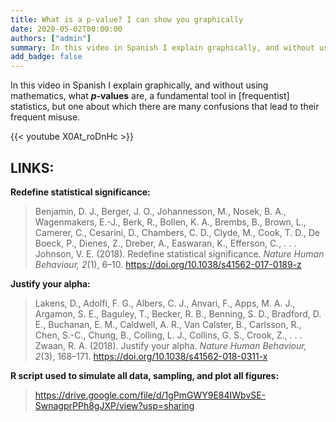 ```yaml
---
title: What is a p-value? I can show you graphically
date: 2020-05-02T00:00:00
authors: ["admin"]
summary: In this video in Spanish I explain graphically, and without using mathematics, what ***p*-values** are.
add_badge: false
---
```


In this video in Spanish I explain graphically, and without using mathematics, what ***p*-values** are, a fundamental tool in [frequentist] statistics, but one about which there are many confusions that lead to their frequent misuse.

{{< youtube X0At_roDnHc >}}

## LINKS:

**Redefine statistical significance:**
> Benjamin, D. J., Berger, J. O., Johannesson, M., Nosek, B. A., Wagenmakers, E.-J., Berk, R., Bollen, K. A., Brembs, B., Brown, L., Camerer, C., Cesarini, D., Chambers, C. D., Clyde, M., Cook, T. D., De Boeck, P., Dienes, Z., Dreber, A., Easwaran, K., Efferson, C., . . . Johnson, V. E. (2018). Redefine statistical significance. *Nature Human Behaviour, 2*(1), 6–10. https://doi.org/10.1038/s41562-017-0189-z 

**Justify your alpha:**
> Lakens, D., Adolfi, F. G., Albers, C. J., Anvari, F., Apps, M. A. J., Argamon, S. E., Baguley, T., Becker, R. B.,
Benning, S. D., Bradford, D. E., Buchanan, E. M., Caldwell, A. R., Van Calster, B., Carlsson, R., Chen, S.-C., Chung, B., Colling, L. J., Collins, G. S., Crook, Z., . . . Zwaan, R. A. (2018). Justify your alpha. *Nature Human Behaviour, 2*(3), 168–171. https://doi.org/10.1038/s41562-018-0311-x

**R script used to simulate all data, sampling, and plot all figures:** <br/>
> https://drive.google.com/file/d/1gPmGWY9E84IWbvSE-SwnagprPPh8gJXP/view?usp=sharing
